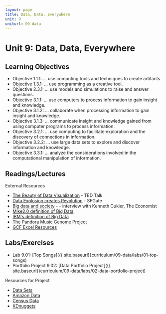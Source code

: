 ```yaml
---
layout: page
title: Data, Data, Everywhere
unit: 9
uniturl: 09-data
---
```



Unit 9: Data, Data, Everywhere
=============================


Learning Objectives
-------------------
* Objective 1.1.1: … use computing tools and techniques to create artifacts.
* Objective 1.3.1: … use programming as a creative tool.
* Objective 2.3.1: … use models and simulations to raise and answer questions.
* Objective 3.1.1: … use computers to process information to gain insight and knowledge.
* Objective 3.1.2: … collaborate when processing information to gain insight and knowledge.
* Objective 3.1.3: … communicate insight and knowledge gained from using computer programs to process information.
* Objective 3.2.1: … use computing to facilitate exploration and the discovery of connections in information.
* Objective 3.2.2: … use large data sets to explore and discover information and knowledge.
* Objective 3.3.1: … analyze the considerations involved in the computational manipulation of information.


Readings/Lectures
-----------------

External Resources

 * [The Beauty of Data Visualization](http://www.ted.com/talks/david_mccandless_the_beauty_of_data_visualization.html) - TED Talk
 * [Data Explosion creates Revolution](http://www.sfgate.com/technology/dotcommentary/article/Web-2-0-Summit-Data-explosion-creates-revolution-2326463.php) - SFGate
 * [Big data and society](http://www.guardian.co.uk/media-network/media-network-blog/2013/apr/12/big-data-privacy-economist) -  - interview with Kenneth Cukier, The Economist
 * [Mike2.0 definition of Big Data](http://mike2.openmethodology.org/wiki/Big_Data_Definition)
 * [IBM's definition of Big Data](http://www-01.ibm.com/software/data/bigdata/)
 * [The Pandora Music Genome Project](http://www.pandora.com/about/mgp)
 * [GCF Excel Resources](http://www.gcflearnfree.org/excel2010)

Labs/Exercises
--------------

 * Lab 9.01: [Top Songs]({{ site.baseurl}}curriculum/09-data/labs/01-top-songs)
 * Portfolio Project 9.02: [Data Portfolio Project]({{ site.baseurl}}curriculum/09-data/labs/02-data-portfolio-project)

Resources for Project
 * [Data Sets](http://archive.ics.uci.edu/ml/datasets.html)
 * [Amazon Data](https://aws.amazon.com/datasets)
 * [Census Data](https://www.census.gov/main/www/cen2000.html)
 * [KDnuggets](http://www.kdnuggets.com/datasets/)
